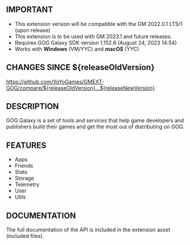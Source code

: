 ## IMPORTANT

- This extension version will be compatible with the GM 2022.0.1 LTSr1 (upon release)
- This extension is to be used with GM 2023.1 and future releases.
- Requires GOG Galaxy SDK version 1.152.6 (August 24, 2023 14:54)
- Works with **Windows** (VM/YYC) and **macOS** (YYC)

## CHANGES SINCE ${releaseOldVersion}

https://github.com/YoYoGames/GMEXT-GOG/compare/${releaseOldVersion}...${releaseNewVersion}

## DESCRIPTION

GOG Galaxy is a set of tools and services that help game developers and publishers build their games and get the most out of distributing on GOG.

## FEATURES 

- Apps
- Friends
- Stats
- Storage
- Telemetry
- User
- Utils


## DOCUMENTATION

The full documentation of the API is included in the extension asset (included files).

